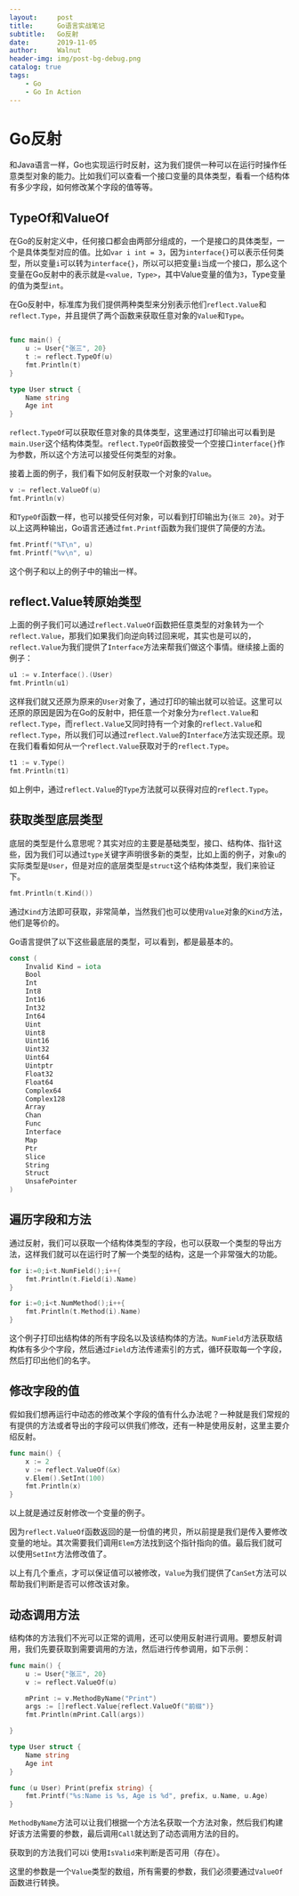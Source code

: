 ```yaml
---
layout:     post
title:      Go语言实战笔记
subtitle:   Go反射
date:       2019-11-05
author:     Walnut
header-img: img/post-bg-debug.png
catalog: true
tags:
    - Go
    - Go In Action
---
```


# Go反射

和Java语言一样，Go也实现运行时反射，这为我们提供一种可以在运行时操作任意类型对象的能力。比如我们可以查看一个接口变量的具体类型，看看一个结构体有多少字段，如何修改某个字段的值等等。

## TypeOf和ValueOf

在Go的反射定义中，任何接口都会由两部分组成的，一个是接口的具体类型，一个是具体类型对应的值。比如`var i int = 3`，因为`interface{}`可以表示任何类型，所以变量`i`可以转为`interface{}`，所以可以把变量`i`当成一个接口，那么这个变量在Go反射中的表示就是`<value, Type>`，其中Value变量的值为`3`，Type变量的值为类型`int`。

在Go反射中，标准库为我们提供两种类型来分别表示他们`reflect.Value`和`reflect.Type`，并且提供了两个函数来获取任意对象的`Value`和`Type`。

```go

func main() {
    u := User{"张三", 20}
    t := reflect.TypeOf(u)
    fmt.Println(t)
}

type User struct {
    Name string
    Age int
}

```

`reflect.TypeOf`可以获取任意对象的具体类型，这里通过打印输出可以看到是`main.User`这个结构体类型。`reflect.TypeOf`函数接受一个空接口`interface{}`作为参数，所以这个方法可以接受任何类型的对象。

接着上面的例子，我们看下如何反射获取一个对象的`Value`。

```go
v := reflect.ValueOf(u)
fmt.Println(v)
```

和`TypeOf`函数一样，也可以接受任何对象，可以看到打印输出为`{张三 20}`。对于以上这两种输出，Go语言还通过`fmt.Printf`函数为我们提供了简便的方法。

```go
fmt.Printf("%T\n", u)
fmt.Printf("%v\n", u)
```

这个例子和以上的例子中的输出一样。

## reflect.Value转原始类型

上面的例子我们可以通过`reflect.ValueOf`函数把任意类型的对象转为一个`reflect.Value`，那我们如果我们向逆向转过回来呢，其实也是可以的，`reflect.Value`为我们提供了`Interface`方法来帮我们做这个事情。继续接上面的例子：

```go
u1 := v.Interface().(User)
fmt.Println(u1)
```
这样我们就又还原为原来的`User`对象了，通过打印的输出就可以验证。这里可以还原的原因是因为在Go的反射中，把任意一个对象分为`reflect.Value`和`reflect.Type`，而`reflect.Value`又同时持有一个对象的`reflect.Value`和`reflect.Type`，所以我们可以通过`reflect.Value`的`Interface`方法实现还原。现在我们看看如何从一个`reflect.Value`获取对于的`reflect.Type`。

```go
t1 := v.Type()
fmt.Println(t1)
```

如上例中，通过`reflect.Value`的`Type`方法就可以获得对应的`reflect.Type`。

## 获取类型底层类型

底层的类型是什么意思呢？其实对应的主要是基础类型，接口、结构体、指针这些，因为我们可以通过`type`关键字声明很多新的类型，比如上面的例子，对象`u`的实际类型是`User`，但是对应的底层类型是`struct`这个结构体类型，我们来验证下。
```go
fmt.Println(t.Kind())
```
通过`Kind`方法即可获取，非常简单，当然我们也可以使用`Value`对象的`Kind`方法，他们是等价的。

Go语言提供了以下这些最底层的类型，可以看到，都是最基本的。
```go
const (
	Invalid Kind = iota
	Bool
	Int
	Int8
	Int16
	Int32
	Int64
	Uint
	Uint8
	Uint16
	Uint32
	Uint64
	Uintptr
	Float32
	Float64
	Complex64
	Complex128
	Array
	Chan
	Func
	Interface
	Map
	Ptr
	Slice
	String
	Struct
	UnsafePointer
)
```

## 遍历字段和方法

通过反射，我们可以获取一个结构体类型的字段，也可以获取一个类型的导出方法，这样我们就可以在运行时了解一个类型的结构，这是一个非常强大的功能。

```go
for i:=0;i<t.NumField();i++{
    fmt.Println(t.Field(i).Name)
}

for i:=0;i<t.NumMethod();i++{
    fmt.Println(t.Method(i).Name)
}
```

这个例子打印出结构体的所有字段名以及该结构体的方法。`NumField`方法获取结构体有多少个字段，然后通过`Field`方法传递索引的方式，循环获取每一个字段，然后打印出他们的名字。

## 修改字段的值

假如我们想再运行中动态的修改某个字段的值有什么办法呢？一种就是我们常规的有提供的方法或者导出的字段可以供我们修改，还有一种是使用反射，这里主要介绍反射。

```go
func main() {
    x := 2
    v := reflect.ValueOf(&x)
    v.Elem().SetInt(100)
    fmt.Println(x)
}
```
以上就是通过反射修改一个变量的例子。

因为`reflect.ValueOf`函数返回的是一份值的拷贝，所以前提是我们是传入要修改变量的地址。其次需要我们调用`Elem`方法找到这个指针指向的值。最后我们就可以使用`SetInt`方法修改值了。

以上有几个重点，才可以保证值可以被修改，`Value`为我们提供了`CanSet`方法可以帮助我们判断是否可以修改该对象。

## 动态调用方法

结构体的方法我们不光可以正常的调用，还可以使用反射进行调用。要想反射调用，我们先要获取到需要调用的方法，然后进行传参调用，如下示例：

```go
func main() {
    u := User{"张三", 20}
    v := reflect.ValueOf(u)

    mPrint := v.MethodByName("Print")
    args := []reflect.Value{reflect.ValueOf("前缀")}
    fmt.Println(mPrint.Call(args))

}

type User struct {
    Name string
    Age int
}

func (u User) Print(prefix string) {
    fmt.Printf("%s:Name is %s, Age is %d", prefix, u.Name, u.Age)
}

```

`MethodByName`方法可以让我们根据一个方法名获取一个方法对象，然后我们构建好该方法需要的参数，最后调用`Call`就达到了动态调用方法的目的。

获取到的方法我们可以i 使用`IsValid`来判断是否可用（存在）。

这里的参数是一个`Value`类型的数组，所有需要的参数，我们必须要通过`ValueOf`函数进行转换。
